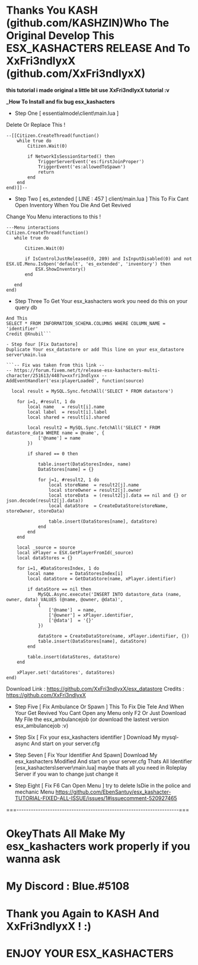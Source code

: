 # Thanks You KASH (github.com/KASHZIN)Who The Original Develop This ESX_KASHACTERS RELEASE And To XxFri3ndlyxX (github.com/XxFri3ndlyxX)

**this tutorial i made original a little bit use XxFri3ndlyxX tutorial :v**

**_How To Install and fix bug esx_kashacters**

- Step One [ essentialmode\client\main.lua ]

Delete Or Replace This !

```
--[[Citizen.CreateThread(function()
	while true do
		Citizen.Wait(0)

		if NetworkIsSessionStarted() then
			TriggerServerEvent('es:firstJoinProper')
			TriggerEvent('es:allowedToSpawn')
			return
		end
	end
end)]]--
```

- Step Two [ es_extended [ LINE : 457 ] client/main.lua ]
This To Fix Cant Open Inventory When You Die And Get Revived

Change You Menu interactions to this !
 
 ```
 ---Menu interactions
Citizen.CreateThread(function()
	while true do
		
		Citizen.Wait(0)

		if IsControlJustReleased(0, 289) and IsInputDisabled(0) and not ESX.UI.Menu.IsOpen('default', 'es_extended', 'inventory') then
			ESX.ShowInventory()
		end

	end
end)
```

- Step Three 
To Get Your esx_kashacters work you need do this on your query db

```SELECT * FROM INFORMATION_SCHEMA.COLUMNS WHERE COLUMN_NAME = 'owner'
And This
SELECT * FROM INFORMATION_SCHEMA.COLUMNS WHERE COLUMN_NAME = 'identifier'
Credit @Xnubil```

- Step four [Fix Datastore]
Duplicate Your esx_datastore or add This line on your esx_datastore server\main.lua

```-- Fix was taken from this link --
-- https://forum.fivem.net/t/release-esx-kashacters-multi-character/251613/448?u=xxfri3ndlyxx --
AddEventHandler('esx:playerLoaded', function(source)

  local result = MySQL.Sync.fetchAll('SELECT * FROM datastore')

	for i=1, #result, 1 do
		local name   = result[i].name
		local label  = result[i].label
		local shared = result[i].shared

		local result2 = MySQL.Sync.fetchAll('SELECT * FROM datastore_data WHERE name = @name', {
			['@name'] = name
		})

		if shared == 0 then

			table.insert(DataStoresIndex, name)
			DataStores[name] = {}

			for j=1, #result2, 1 do
				local storeName  = result2[j].name
				local storeOwner = result2[j].owner
				local storeData  = (result2[j].data == nil and {} or json.decode(result2[j].data))
				local dataStore  = CreateDataStore(storeName, storeOwner, storeData)

				table.insert(DataStores[name], dataStore)
			end
		end
	end

	local _source = source
	local xPlayer = ESX.GetPlayerFromId(_source)
  	local dataStores = {}
  
	for i=1, #DataStoresIndex, 1 do
		local name      = DataStoresIndex[i]
		local dataStore = GetDataStore(name, xPlayer.identifier)

		if dataStore == nil then
			MySQL.Async.execute('INSERT INTO datastore_data (name, owner, data) VALUES (@name, @owner, @data)',
			{
				['@name']  = name,
				['@owner'] = xPlayer.identifier,
				['@data']  = '{}'
			})

			dataStore = CreateDataStore(name, xPlayer.identifier, {})
			table.insert(DataStores[name], dataStore)
		end

		table.insert(dataStores, dataStore)
	end

	xPlayer.set('dataStores', dataStores)
end)
```

Download Link : https://github.com/XxFri3ndlyxX/esx_datastore
Credits : https://github.com/XxFri3ndlyxX

- Step Five [ Fix Ambulance Or Spawn ]
This To Fix Die Tele And When Your Get Revived You Cant Open any Menu only F2
Or Just Download My File the esx_ambulancejob (or download the lastest version esx_ambulancejob :v)

- Step Six [ Fix your esx_kashacters identifier ]
Download My mysql-async And start on your server.cfg

- Step Seven [ Fix Your Identifier And Spawn] 
Download My esx_kashacters Modified And start on your server.cfg
Thats All Identifier [esx_kashacters\server\main.lua] maybe thats all
you need in Roleplay Server if you wan to change just change it 

- Step Eight [ Fix F6 Can Open Menu ]
try to delete IsDie in the police and mechanic Menu
https://github.com/EbenSantuy/esx_kashacter-TUTORIAL-FIXED-ALL-ISSUE/issues/1#issuecomment-520927465

===--------------------------------------------------------------------===

# OkeyThats All Make My esx_kashacters work properly if you wanna ask
# My Discord : Blue.#5108

# Thank you Again to KASH And XxFri3ndlyxX ! :)
# ENJOY YOUR ESX_KASHACTERS



